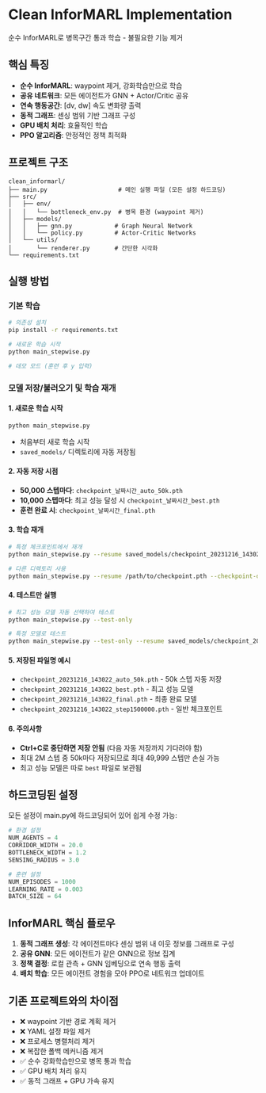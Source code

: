 # Clean InforMARL Implementation

순수 InforMARL로 병목구간 통과 학습 - 불필요한 기능 제거

## 핵심 특징

- **순수 InforMARL**: waypoint 제거, 강화학습만으로 학습
- **공유 네트워크**: 모든 에이전트가 GNN + Actor/Critic 공유  
- **연속 행동공간**: [dv, dw] 속도 변화량 출력
- **동적 그래프**: 센싱 범위 기반 그래프 구성
- **GPU 배치 처리**: 효율적인 학습
- **PPO 알고리즘**: 안정적인 정책 최적화

## 프로젝트 구조

```
clean_informarl/
├── main.py                    # 메인 실행 파일 (모든 설정 하드코딩)
├── src/
│   ├── env/
│   │   └── bottleneck_env.py  # 병목 환경 (waypoint 제거)
│   ├── models/
│   │   ├── gnn.py            # Graph Neural Network
│   │   └── policy.py         # Actor-Critic Networks
│   └── utils/
│       └── renderer.py       # 간단한 시각화
└── requirements.txt
```

## 실행 방법

### 기본 학습
```bash
# 의존성 설치
pip install -r requirements.txt

# 새로운 학습 시작
python main_stepwise.py

# 데모 모드 (훈련 후 y 입력)
```

### 모델 저장/불러오기 및 학습 재개

#### 1. 새로운 학습 시작
```bash
python main_stepwise.py
```
- 처음부터 새로 학습 시작
- `saved_models/` 디렉토리에 자동 저장됨

#### 2. 자동 저장 시점
- **50,000 스텝마다**: `checkpoint_날짜시간_auto_50k.pth`
- **10,000 스텝마다**: 최고 성능 달성 시 `checkpoint_날짜시간_best.pth`
- **훈련 완료 시**: `checkpoint_날짜시간_final.pth`

#### 3. 학습 재개
```bash
# 특정 체크포인트에서 재개
python main_stepwise.py --resume saved_models/checkpoint_20231216_143022_auto_100k.pth

# 다른 디렉토리 사용
python main_stepwise.py --resume /path/to/checkpoint.pth --checkpoint-dir my_models
```

#### 4. 테스트만 실행
```bash
# 최고 성능 모델 자동 선택하여 테스트
python main_stepwise.py --test-only

# 특정 모델로 테스트
python main_stepwise.py --test-only --resume saved_models/checkpoint_20231216_143022_best.pth
```

#### 5. 저장된 파일명 예시
- `checkpoint_20231216_143022_auto_50k.pth` - 50k 스텝 자동 저장
- `checkpoint_20231216_143022_best.pth` - 최고 성능 모델
- `checkpoint_20231216_143022_final.pth` - 최종 완료 모델
- `checkpoint_20231216_143022_step1500000.pth` - 일반 체크포인트

#### 6. 주의사항
- **Ctrl+C로 중단하면 저장 안됨** (다음 자동 저장까지 기다려야 함)
- 최대 2M 스텝 중 50k마다 저장되므로 최대 49,999 스텝만 손실 가능
- 최고 성능 모델은 따로 `best` 파일로 보관됨

## 하드코딩된 설정

모든 설정이 main.py에 하드코딩되어 있어 쉽게 수정 가능:

```python
# 환경 설정
NUM_AGENTS = 4
CORRIDOR_WIDTH = 20.0
BOTTLENECK_WIDTH = 1.2
SENSING_RADIUS = 3.0

# 훈련 설정  
NUM_EPISODES = 1000
LEARNING_RATE = 0.003
BATCH_SIZE = 64
```

## InforMARL 핵심 플로우

1. **동적 그래프 생성**: 각 에이전트마다 센싱 범위 내 이웃 정보를 그래프로 구성
2. **공유 GNN**: 모든 에이전트가 같은 GNN으로 정보 집계  
3. **정책 결정**: 로컬 관측 + GNN 임베딩으로 연속 행동 출력
4. **배치 학습**: 모든 에이전트 경험을 모아 PPO로 네트워크 업데이트

## 기존 프로젝트와의 차이점

- ❌ waypoint 기반 경로 계획 제거
- ❌ YAML 설정 파일 제거  
- ❌ 프로세스 병렬처리 제거
- ❌ 복잡한 폴백 메커니즘 제거
- ✅ 순수 강화학습만으로 병목 통과 학습
- ✅ GPU 배치 처리 유지
- ✅ 동적 그래프 + GPU 가속 유지